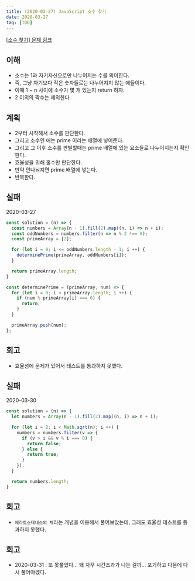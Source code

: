 ```yaml
---
title: (2020-03-27) JavaScript 소수 찾기
date: 2020-03-27
tag: [TDD]
---
```


[[소수 찾기] 문제 링크](https://programmers.co.kr/learn/courses/30/lessons/12921)

## 이해

- 소수는 1과 자기자신으로만 나누어지는 수를 의미한다.
- 즉, 그냥 자기보다 작은 숫자들로는 나누어지지 않는 애들이다.
- 이때 1 ~ n 사이에 소수가 몇 개 있는지 return 하자.
- 2 이외의 짝수는 제외한다.

## 계획

- 2부터 시작해서 소수를 판단한다.
- 그리고 소수인 애는 prime 이라는 배열에 넣어준다.
- 그리고 그 이후 소수를 판별할때는 prime 배열에 있는 요소들로 나누어지는지 확인한다.
- 효율성을 위해 홀수만 판단한다.
- 만약 안나눠지면 prime 배열에 넣는다.
- 반복한다.

## 실패

2020-03-27

```javascript
const solution = (n) => {
  const numbers = Array(n - 1).fill(2).map((n, i) => n + i);
  const oddNumbers = numbers.filter(n => n % 2 !== 0);
  const primeArray = [2];

  for (let i = 0; i <= oddNumbers.length - 1; i ++) {
    determinePrime(primeArray, oddNumbers[i]);
  }

  return primeArray.length;
}

const determinePrime = (primeArray, num) => {
  for (let i = 0; i < primeArray.length; i ++) {
    if (num % primeArray[i] === 0) {
      return;
    }
  }

  primeArray.push(num);
};
```

## 회고

- 효율성에 문제가 있어서 테스트를 통과하지 못했다.

## 실패

2020-03-30

```javascript
const solution = (n) => {
  let numbers = Array(n - 1).fill(2).map((n, i) => n + i);

  for (let i = 2; i < Math.sqrt(n); i ++) {
    numbers = numbers.filter(v => {
      if (v > i && v % i === 0) {
        return false;
      } else {
        return true;
      }
    });
  }

  return numbers.length;
}
```

## 회고

- `에라토스테네스의 체`라는 개념을 이용해서 풀어보았는데, 그래도 효율성 테스트를 통과하지 못했다.

## 회고

- 2020-03-31 : 또 못풀었다... 왜 자꾸 시간초과가 나는 걸까... 포기하고 다음에 다시 풀어야겠다.